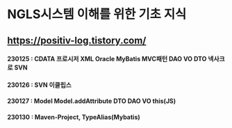 # NGLS시스템 이해를 위한 기초 지식
## https://positiv-log.tistory.com/

#### 230125 : CDATA 프로시저 XML Oracle MyBatis MVC패턴 DAO VO DTO 넥사크로 SVN
#### 230126 : SVN 이클립스 
#### 230127 : Model Model.addAttribute DTO DAO VO this(JS)
#### 230130 : Maven-Project, TypeAlias(Mybatis)
